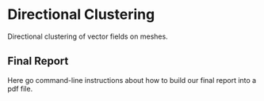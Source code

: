 # Directional Clustering

Directional clustering of vector fields on meshes.

## Final Report

Here go command-line instructions about how to build our final report into a pdf file.